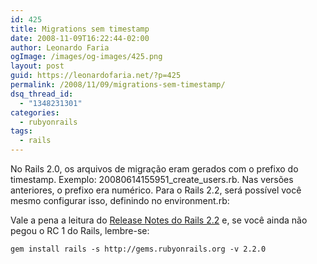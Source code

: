 ```yaml
---
id: 425
title: Migrations sem timestamp
date: 2008-11-09T16:22:44-02:00
author: Leonardo Faria
ogImage: /images/og-images/425.png
layout: post
guid: https://leonardofaria.net/?p=425
permalink: /2008/11/09/migrations-sem-timestamp/
dsq_thread_id:
  - "1348231301"
categories:
  - rubyonrails
tags:
  - rails
---
```

No Rails 2.0, os arquivos de migração eram gerados com o prefixo do timestamp. Exemplo: 20080614155951\_create\_users.rb. Nas versões anteriores, o prefixo era numérico. Para o Rails 2.2, será possível você mesmo configurar isso, definindo no environment.rb:


Vale a pena a leitura do [Release Notes do Rails 2.2](http://www.akitaonrails.com/2008/10/24/tradu-o-ruby-on-rails-2-2-release-notes) e, se você ainda não pegou o RC 1 do Rails, lembre-se:

```shell
gem install rails -s http://gems.rubyonrails.org -v 2.2.0
```
